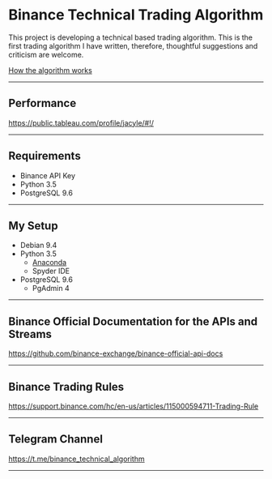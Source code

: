 # Binance Technical Trading Algorithm
This project is developing a technical based trading algorithm. This is the first trading algorithm I have written, therefore, thoughtful suggestions and criticism are welcome.  

[How the algorithm works](https://github.com/Jacyle/binance-technical-algorithm/blob/master/Algorithm/README.md)

---

## Performance

https://public.tableau.com/profile/jacyle/#!/

---

## Requirements

- Binance API Key
- Python 3.5
- PostgreSQL 9.6

---

## My Setup
- Debian 9.4
- Python 3.5
  - [Anaconda](https://conda.io/docs/user-guide/install/linux.html)
  - Spyder IDE
- PostgreSQL 9.6
  - PgAdmin 4
  
---

## Binance Official Documentation for the APIs and Streams

https://github.com/binance-exchange/binance-official-api-docs

---

## Binance Trading Rules

https://support.binance.com/hc/en-us/articles/115000594711-Trading-Rule

---

## Telegram Channel
https://t.me/binance_technical_algorithm

---
